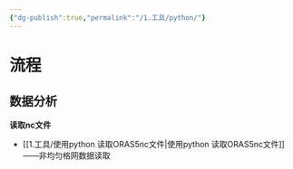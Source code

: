 ```yaml
---
{"dg-publish":true,"permalink":"/1.工具/python/"}
---
```


# 流程

## 数据分析

**读取nc文件**
- [[1.工具/使用python 读取ORAS5nc文件\|使用python 读取ORAS5nc文件]]——非均匀格网数据读取